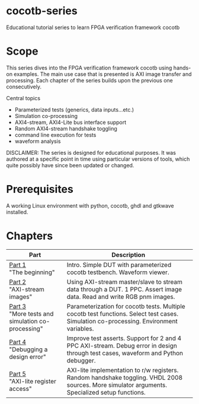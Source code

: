 # cocotb-series

Educational tutorial series to learn FPGA verification framework cocotb

# Scope

This series dives into the FPGA verification framework cocotb using hands-on examples. The main use case that is presented is AXI image transfer and processing. Each chapter of the series builds upon the previous one consecutively. 

Central topics

- Parameterized tests (generics, data inputs...etc.)
- Simulation co-processing
- AXI4-stream, AXI4-Lite bus interface support
- Random AXI4-stream handshake toggling
- command line execution for tests
- waveform analysis

DISCLAIMER: The series is designed for educational purposes. It was authored at a specific point in time using particular versions of tools, which quite possibly have since been updated or changed.

# Prerequisites

A working Linux environment with python, cocotb, ghdl and gtkwave installed.

# Chapters

<div align="center">

| Part    | Description |
| -------- | ------- |
| [Part 1](https://github.com/m-tosch/cocotb-series/tree/main/part1) <br> "The beginning"  | Intro. Simple DUT with parameterized cocotb testbench. Waveform viewer.   |
| [Part 2](https://github.com/m-tosch/cocotb-series/tree/main/part2) <br> "AXI-stream images" |  Using AXI-stream master/slave to stream data through a DUT. 1 PPC. Assert image data. Read and write RGB pnm images.    |
| [Part 3](https://github.com/m-tosch/cocotb-series/tree/main/part3) <br> "More tests and simulation co-processing"    |  Parameterization for cocotb tests. Multiple cocotb test functions. Select test cases. Simulation co-processing. Environment variables.   |
| [Part 4](https://github.com/m-tosch/cocotb-series/tree/main/part4) <br> "Debugging a design error"    |   Improve test asserts. Support for 2 and 4 PPC AXI-stream. Debug error in design through test cases, waveform and Python debugger.  |
| [Part 5](https://github.com/m-tosch/cocotb-series/tree/main/part5) <br> "AXI-lite register access"    |   AXI-lite implementation to r/w registers. Random handshake toggling. VHDL 2008 sources. More simulator arguments. Specialized setup functions.  |

</div>
